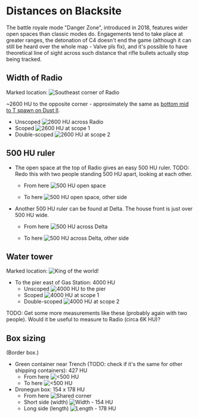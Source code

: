Distances on Blacksite
======================

The battle royale mode "Danger Zone", introduced in 2018, features wider open
spaces than classic modes do. Engagements tend to take place at greater ranges,
the detonation of C4 doesn't end the game (although it can still be heard over
the whole map - Valve pls fix), and it's possible to have theoretical line of
sight across such distance that rifle bullets actually stop being tracked.

Width of Radio
--------------

Marked location: ![](images/Blacksite_Radio_Mark.png "Southeast corner of Radio")

~2600 HU to the opposite corner - approximately the same as [bottom mid to T
spawn on Dust II](DustII.md#mid-to-t-spawn).

* Unscoped ![](images/Blacksite_Radio_Width.png "2600 HU across Radio")
* Scoped ![](images/Blacksite_Radio_Width_scope1.png "2600 HU at scope 1")
* Double-scoped ![](images/Blacksite_Radio_Width_scope2.png "2600 HU at scope 2")

500 HU ruler
------------

* The open space at the top of Radio gives an easy 500 HU ruler. TODO: Redo this
with two people standing 500 HU apart, looking at each other.

  - From here ![](images/Blacksite_Radio_Top.png "500 HU open space")

  - To here ![](images/Blacksite_Radio_Top_500.png "500 HU open space, other side")

* Another 500 HU ruler can be found at Delta. The house front is just over 500 HU wide.

  - From here ![](images/Blacksite_Delta_Front.png "500 HU across Delta")

  - To here ![](images/Blacksite_Delta_Front_500.png "500 HU across Delta, other side")

Water tower
-----------

Marked location: ![](images/Blacksite_Watertower_Mark.png "King of the world!")

* To the pier east of Gas Station: 4000 HU
  - Unscoped ![](images/Blacksite_Watertower_4000.png "4000 HU to the pier")
  - Scoped ![](images/Blacksite_Watertower_4000_scope1.png "4000 HU at scope 1")
  - Double-scoped ![](images/Blacksite_Watertower_4000_scope2.png "4000 HU at scope 2")

TODO: Get some more measurements like these (probably again with two people).
Would it be useful to measure to Radio (circa 6K HU)?

Box sizing
----------

(Border box.)

* Green container near Trench (TODO: check if it's the same for other shipping
containers): 427 HU
  - From here ![](images/Blacksite_Container_Mark.png "<500 HU")
  - To here ![](images/Blacksite_Container_427.png "<500 HU")
* Dronegun box: 154 x 178 HU
  - From here ![](images/Blacksite_Dronegun_Mark.png "Shared corner")
  - Short side (width) ![](images/Blacksite_Dronegun_Width.png "Width - 154 HU")
  - Long side (length) ![](images/Blacksite_Dronegun_Length.png "Length - 178 HU")
